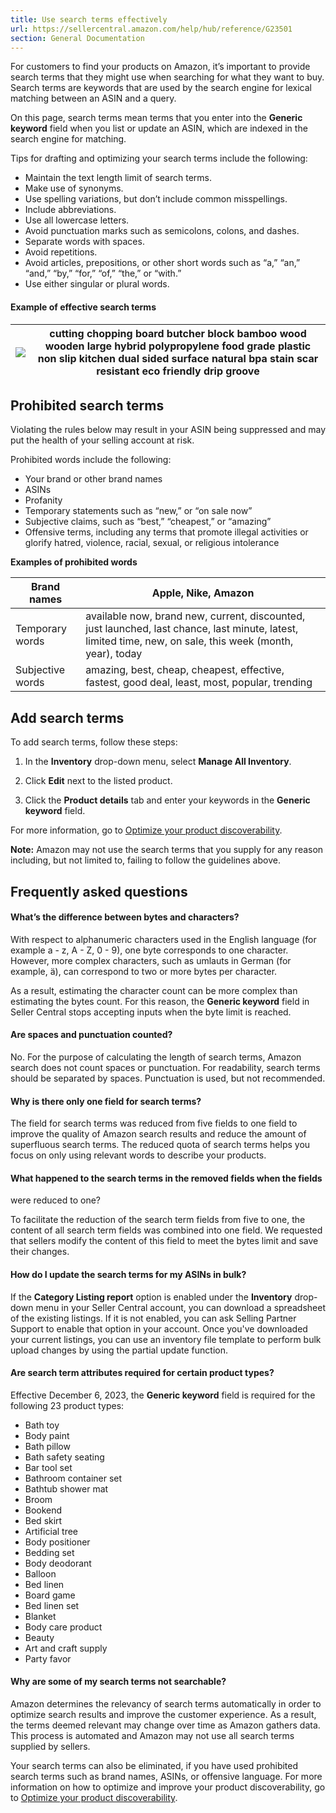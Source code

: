 ```yaml
---
title: Use search terms effectively
url: https://sellercentral.amazon.com/help/hub/reference/G23501
section: General Documentation
---
```


For customers to find your products on Amazon, it’s important to provide
search terms that they might use when searching for what they want to buy.
Search terms are keywords that are used by the search engine for lexical
matching between an ASIN and a query.

On this page, search terms mean terms that you enter into the **Generic
keyword** field when you list or update an ASIN, which are indexed in the
search engine for matching.

Tips for drafting and optimizing your search terms include the following:

  * Maintain the text length limit of search terms.
  * Make use of synonyms.
  * Use spelling variations, but don’t include common misspellings.
  * Include abbreviations.
  * Use all lowercase letters.
  * Avoid punctuation marks such as semicolons, colons, and dashes.
  * Separate words with spaces.
  * Avoid repetitions.
  * Avoid articles, prepositions, or other short words such as “a,” “an,” “and,” “by,” “for,” “of,” “the,” or “with.”
  * Use either singular or plural words. 

#### Example of effective search terms

![](https://m.media-amazon.com/images/G/01/rainier/GoodSearchTermsExample._CB1568194734_.jpg) |  cutting chopping board butcher block bamboo wood wooden large hybrid polypropylene food grade plastic non slip kitchen dual sided surface natural bpa stain scar resistant eco friendly drip groove  
---|---  
  
## Prohibited search terms

Violating the rules below may result in your ASIN being suppressed and may put
the health of your selling account at risk.

Prohibited words include the following:

  * Your brand or other brand names
  * ASINs
  * Profanity
  * Temporary statements such as “new,” or “on sale now”
  * Subjective claims, such as “best,” “cheapest,” or “amazing”
  * Offensive terms, including any terms that promote illegal activities or glorify hatred, violence, racial, sexual, or religious intolerance

**Examples of prohibited words**

Brand names | Apple, Nike, Amazon  
---|---  
Temporary words | available now, brand new, current, discounted, just launched, last chance, last minute, latest, limited time, new, on sale, this week (month, year), today  
Subjective words | amazing, best, cheap, cheapest, effective, fastest, good deal, least, most, popular, trending  
  
## Add search terms

To add search terms, follow these steps:

  1. In the **Inventory** drop-down menu, select **Manage All Inventory**.

  2. Click **Edit** next to the listed product.

  3. Click the **Product details** tab and enter your keywords in the **Generic keyword** field.

For more information, go to [Optimize your product
discoverability](/gp/help/10471).

**Note:** Amazon may not use the search terms that you supply for any reason
including, but not limited to, failing to follow the guidelines above.

## Frequently asked questions

#### What’s the difference between bytes and characters?

With respect to alphanumeric characters used in the English language (for
example a - z, A - Z, 0 - 9), one byte corresponds to one character. However,
more complex characters, such as umlauts in German (for example, ä), can
correspond to two or more bytes per character.

As a result, estimating the character count can be more complex than
estimating the bytes count. For this reason, the **Generic keyword** field in
Seller Central stops accepting inputs when the byte limit is reached.

#### Are spaces and punctuation counted?

No. For the purpose of calculating the length of search terms, Amazon search
does not count spaces or punctuation. For readability, search terms should be
separated by spaces. Punctuation is used, but not recommended.

#### Why is there only one field for search terms?

The field for search terms was reduced from five fields to one field to
improve the quality of Amazon search results and reduce the amount of
superfluous search terms. The reduced quota of search terms helps you focus on
only using relevant words to describe your products.

#### What happened to the search terms in the removed fields when the fields
were reduced to one?

To facilitate the reduction of the search term fields from five to one, the
content of all search term fields was combined into one field. We requested
that sellers modify the content of this field to meet the bytes limit and save
their changes.

#### How do I update the search terms for my ASINs in bulk?

If the **Category Listing report** option is enabled under the **Inventory**
drop-down menu in your Seller Central account, you can download a spreadsheet
of the existing listings. If it is not enabled, you can ask Selling Partner
Support to enable that option in your account. Once you've downloaded your
current listings, you can use an inventory file template to perform bulk
upload changes by using the partial update function.

#### Are search term attributes required for certain product types?

Effective December 6, 2023, the **Generic keyword** field is required for the
following 23 product types:

  * Bath toy
  * Body paint
  * Bath pillow
  * Bath safety seating
  * Bar tool set
  * Bathroom container set
  * Bathtub shower mat
  * Broom
  * Bookend
  * Bed skirt
  * Artificial tree
  * Body positioner
  * Bedding set
  * Body deodorant
  * Balloon
  * Bed linen
  * Board game
  * Bed linen set
  * Blanket
  * Body care product
  * Beauty
  * Art and craft supply
  * Party favor

#### Why are some of my search terms not searchable?

Amazon determines the relevancy of search terms automatically in order to
optimize search results and improve the customer experience. As a result, the
terms deemed relevant may change over time as Amazon gathers data. This
process is automated and Amazon may not use all search terms supplied by
sellers.

Your search terms can also be eliminated, if you have used prohibited search
terms such as brand names, ASINs, or offensive language. For more information
on how to optimize and improve your product discoverability, go to [Optimize
your product discoverability](/gp/help/10471).

